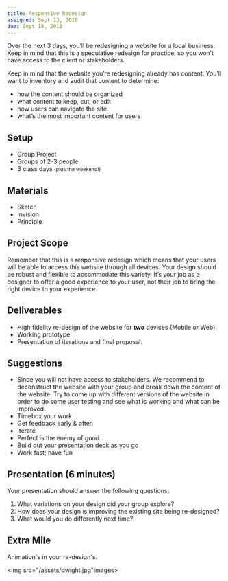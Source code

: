```yaml
---
title: Responsive Redesign
assigned: Sept 13, 2018
due: Sept 18, 2018
---
```


Over the next 3 days, you’ll be redesigning a website for a local business. Keep in mind that this is a speculative redesign for practice, so you won’t have access to the client or stakeholders. 

Keep in mind that the website you’re redesigning already has content. You’ll want to inventory and audit that content to determine:
- how the content should be organized
- what content to keep, cut, or edit
- how users can navigate the site
- what’s the most important content for users

## Setup

- Group Project
- Groups of 2-3 people 
- 3 class days <small>(plus the weekend!)</small>

## Materials 

- Sketch 
- Invision
- Principle 

## Project Scope 

Remember that this is a responsive redesign which means that your users will be able to access this website through all devices. Your design should be robust and flexible to accommodate this variety. It’s your job as a designer to offer a good experience to your user, not their job to bring the right device to your experience. 

## Deliverables 

- High fidelity re-design of the website for **two** devices (Mobile or Web). 
- Working prototype
- Presentation of iterations and final proposal.

## Suggestions
- Since you will not have access to stakeholders. We recommend to deconstruct the website with your group and break down the content of the website. Try to come up with different versions of the website in order to do some user testing and see what is working and what can be improved. 
- Timebox your work
- Get feedback early & often
- Iterate
- Perfect is the enemy of good
- Build out your presentation deck as you go
- Work fast; have fun

## Presentation (6 minutes)

Your presentation should answer the following questions:

1. What variations on your design did your group explore?
2. How does your design is improving the existing site being re-designed?
3. What would you do differently next time?

## Extra Mile

Animation's in your re-design's. 

<img src="/assets/dwight.jpg"images>
